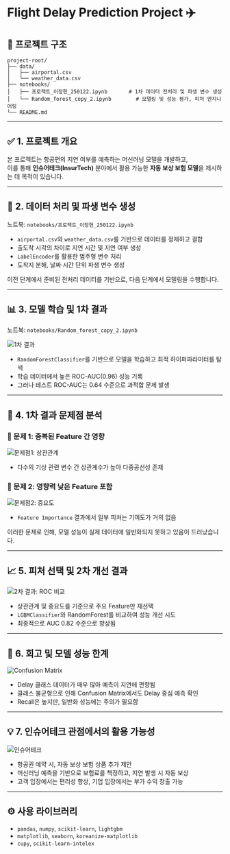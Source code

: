 # Flight Delay Prediction Project ✈️

## 📁 프로젝트 구조
```
project-root/
├── data/
│   ├── airportal.csv
│   └── weather_data.csv
├── notebooks/
│   ├── 프로젝트_이장헌_250122.ipynb       # 1차 데이터 전처리 및 파생 변수 생성
│   └── Random_forest_copy_2.ipynb        # 모델링 및 성능 평가, 피처 엔지니어링
└── README.md
```

---

## ✅ 1. 프로젝트 개요

본 프로젝트는 항공편의 지연 여부를 예측하는 머신러닝 모델을 개발하고,  
이를 통해 **인슈어테크(InsurTech)** 분야에서 활용 가능한 **자동 보상 보험 모델**을 제시하는 데 목적이 있습니다.

---

## 🧹 2. 데이터 처리 및 파생 변수 생성

노트북: `notebooks/프로젝트_이장헌_250122.ipynb`

- `airportal.csv`와 `weather_data.csv`를 기반으로 데이터를 정제하고 결합
- 출도착 시각의 차이로 지연 시간 및 지연 여부 생성
- `LabelEncoder`를 활용한 범주형 변수 처리
- 도착지 분해, 날짜·시간 단위 파생 변수 생성

이전 단계에서 준비된 전처리 데이터를 기반으로, 다음 단계에서 모델링을 수행합니다.

---

## 📊 3. 모델 학습 및 1차 결과

노트북: `notebooks/Random_forest_copy_2.ipynb`

![1차 결과](./285b2346-94a3-4632-9149-421a3db26398.png)

- `RandomForestClassifier`를 기반으로 모델을 학습하고 최적 하이퍼파라미터를 탐색
- 학습 데이터에서 높은 ROC-AUC(0.96) 성능 기록
- 그러나 테스트 ROC-AUC는 0.64 수준으로 과적합 문제 발생

---

## 🧩 4. 1차 결과 문제점 분석

### 🔁 문제 1: 중복된 Feature 간 영향
![문제점1: 상관관계](./dc97c7df-efb0-44e4-9dc8-07715e41f36f.png)

- 다수의 기상 관련 변수 간 상관계수가 높아 다중공선성 존재

### 🚫 문제 2: 영향력 낮은 Feature 포함
![문제점2: 중요도](./ee4bd7d8-4825-46e0-aa7d-2c2930d82ea0.png)

- `Feature Importance` 결과에서 일부 피처는 기여도가 거의 없음

이러한 문제로 인해, 모델 성능이 실제 데이터에 일반화되지 못하고 있음이 드러났습니다.

---

## 📈 5. 피처 선택 및 2차 개선 결과

![2차 결과: ROC 비교](./f6e6c857-6045-417e-a6c9-722778e81dca.png)

- 상관관계 및 중요도를 기준으로 주요 Feature만 재선택
- `LGBMClassifier`와 RandomForest를 비교하여 성능 개선 시도
- 최종적으로 AUC 0.82 수준으로 향상됨

---

## 🔁 6. 회고 및 모델 성능 한계

![Confusion Matrix](./98b5a052-56e8-4ba0-8df2-eed49a83295a.png)

- Delay 클래스 데이터가 매우 많아 예측이 지연에 편향됨
- 클래스 불균형으로 인해 Confusion Matrix에서도 Delay 중심 예측 확인
- Recall은 높지만, 일반화 성능에는 주의가 필요함

---

## 💡 7. 인슈어테크 관점에서의 활용 가능성

![인슈어테크](./a4bbc2ea-c512-436d-8c22-44aa7b0a3439.png)

- 항공권 예약 시, 자동 보상 보험 상품 추가 제안
- 머신러닝 예측을 기반으로 보험료를 책정하고, 지연 발생 시 자동 보상
- 고객 입장에서는 편리성 향상, 기업 입장에서는 부가 수익 창출 가능

---

## ⚙️ 사용 라이브러리
- `pandas`, `numpy`, `scikit-learn`, `lightgbm`
- `matplotlib`, `seaborn`, `koreanize-matplotlib`
- `cupy`, `scikit-learn-intelex`
